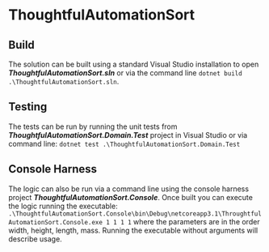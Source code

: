 # ThoughtfulAutomationSort

## Build
The solution can be built using a standard Visual Studio installation to open ***ThoughtfulAutomationSort.sln*** or via the command line `dotnet build .\ThoughtfulAutomationSort.sln`.

## Testing
The tests can be run by running the unit tests from ***ThoughtfulAutomationSort.Domain.Test*** project in Visual Studio or via command line: `dotnet test .\ThoughtfulAutomationSort.Domain.Test`

## Console Harness
The logic can also be run via a command line using the console harness project ***ThoughtfulAutomationSort.Console***.  Once built you can execute the logic running the executable: `.\ThoughtfulAutomationSort.Console\bin\Debug\netcoreapp3.1\ThroughtfulAutomationSort.Console.exe 1 1 1 1` where the parameters are in the order width, height, length, mass.  Running the executable without arguments will describe usage.